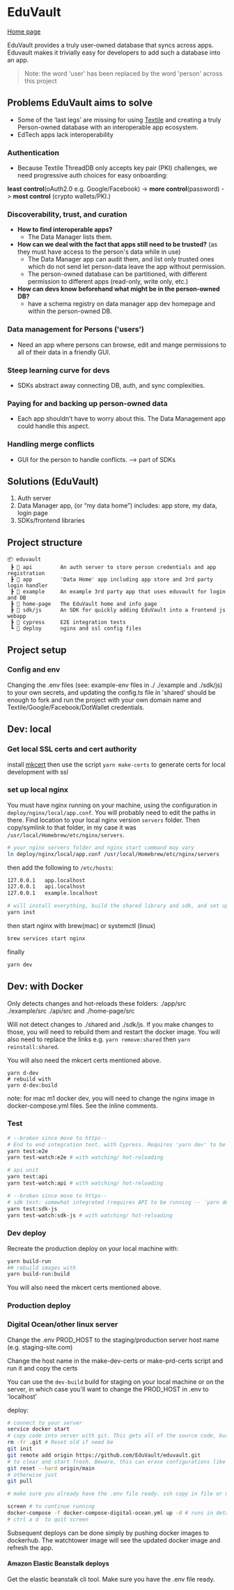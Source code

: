 # EduVault

[Home page](https://eduvault.org)

EduVault provides a truly user-owned database that syncs across apps.
Eduvault makes it trivially easy for developers to add such a database into an app.

> Note: the word 'user' has been replaced by the word 'person' across this project

## Problems EduVault aims to solve

- Some of the ‘last legs’ are missing for using [Textile](textile.io) and creating a truly Person-owned database with an interoperable app ecosystem.
- EdTech apps lack interoperability

### Authentication

- Because Textile ThreadDB only accepts key pair (PKI) challenges, we need progressive auth choices for easy onboarding:

**least control**(oAuth2.0 e.g. Google/Facebook) -> **more control**(password) -> **most control** (crypto wallets/PKI.)

### Discoverability, trust, and curation

- **How to find interoperable apps?**
  - The Data Manager lists them.
- **How can we deal with the fact that apps still need to be trusted?** (as they must have access to the person's data while in use)
  - The Data Manager app can audit them, and list only trusted ones which do not send let person-data leave the app without permission.
  - The person-owned database can be partitioned, with different permission to different apps (read-only, write only, etc.)
- **How can devs know beforehand what might be in the person-owned DB?**
  - have a schema registry on data manager app dev homepage and within the person-owned DB.

### Data management for Persons ('users')

- Need an app where persons can browse, edit and mange permissions to all of their data in a friendly GUI.

### Steep learning curve for devs

- SDKs abstract away connecting DB, auth, and sync complexities.

### Paying for and backing up person-owned data

- Each app shouldn’t have to worry about this. The Data Management app could handle this aspect.

### Handling merge conflicts

- GUI for the person to handle conflicts. —> part of SDKs

## Solutions (EduVault)

1. Auth server
2. Data Manager app, (or “my data home”)
   includes: app store, my data, login page
3. SDKs/frontend libraries

## Project structure

```
📦 eduvault
 ┣ 📂 api         An auth server to store person credentials and app registration
 ┣ 📂 app         'Data Home' app including app store and 3rd party login handler
 ┣ 📂 example     An example 3rd party app that uses eduvault for login and DB
 ┣ 📂 home-page   The EduVault home and info page
 ┣ 📂 sdk/js      An SDK for quickly adding EduVault into a frontend js webapp
 ┣ 📂 cypress     E2E integration tests
 ┗ 📂 deploy      nginx and ssl config files
```

## Project setup

### Config and env

Changing the .env files (see: example-env files in ./ ./example and ./sdk/js) to your own secrets, and updating the config.ts file in 'shared' should be enough to fork and run the project with your own domain name and Textile/Google/Facebook/DotWallet credentials.

## Dev: local

### Get local SSL certs and cert authority

install [mkcert](https://github.com/FiloSottile/mkcert/)
then use the script `yarn make-certs` to generate certs for local development with ssl

### set up local nginx

You must have nginx running on your machine, using the configuration in `deploy/nginx/local/app.conf`. You will probably need to edit the paths in there. Find location to your local nginx version `servers` folder. Then copy/symlink to that folder, in my case it was `/usr/local/Homebrew/etc/nginx/servers`.

```bash
# your nginx servers folder and nginx start command may vary
ln deploy/nginx/local/app.conf /usr/local/Homebrew/etc/nginx/servers
```

then add the following to `/etc/hosts`:

```bash
127.0.0.1	app.localhost
127.0.0.1	api.localhost
127.0.0.1	example.localhost
```

```bash
# will install everything, build the shared library and sdk, and set up symlinks
yarn inst
```

then start nginx with brew(mac) or systemctl (linux)

```bash
brew services start nginx
```

finally

```bash
yarn dev
```

## Dev: with Docker

Only detects changes and hot-reloads these folders: ./app/src ./example/src ./api/src and ./home-page/src

Will not detect changes to ./shared and ./sdk/js. If you make changes to those, you will need to rebuild them and restart the docker image. You will also need to replace the links e.g. `yarn remove:shared` then `yarn reinstall:shared`.

You will also need the mkcert certs mentioned above.

```
yarn d-dev
# rebuild with
yarn d-dev:build
```

note: for mac m1 docker dev, you will need to change the nginx image in docker-compose.yml files. See the inline comments.

### Test

```bash
# --broken since move to https--
# End to end integration test. with Cypress. Requires 'yarn dev' to be running.
yarn test:e2e
yarn test-watch:e2e # with watching/ hot-reloading

# api unit
yarn test:api
yarn test-watch:api # with watching/ hot-reloading

# --broken since move to https--
# sdk test: somewhat integrated (requires API to be running -- `yarn dev:api`)
yarn test:sdk-js
yarn test-watch:sdk-js # with watching/ hot-reloading

```

### Dev deploy

Recreate the production deploy on your local machine with:

```bash
yarn build-run
## rebuild images with
yarn build-run:build
```

You will also need the mkcert certs mentioned above.

### Production deploy

### Digital Ocean/other linux server

Change the .env PROD_HOST to the staging/production server host name (e.g. staging-site.com)

Change the host name in the make-dev-certs or make-prd-certs script and run it and copy the certs

You can use the `dev-build` build for staging on your local machine or on the server, in which case you'll want to change the PROD_HOST in .env to 'localhost'

deploy:

```bash
# connect to your server
service docker start
# copy code into server with git. This gets all of the source code, but really we only need the docker-compose-digital-ocean.yml file and the .env files.
rm -fr .git # Reset old if need be
git init
git remote add origin https://github.com/EduVault/eduvault.git
# to clear and start fresh. Beware, this can erase configurations like the ssl certs.
git reset --hard origin/main
# otherwise just
git pull

# make sure you already have the .env file ready. ssh copy in file or manually edit

screen # to continue running
docker-compose -f docker-compose-digital-ocean.yml up -d # runs in detached mode. remove the -d for logs
# ctrl a d  to quit screen
```

Subsequent deploys can be done simply by pushing docker images to dockerhub. The watchtower image will see the updated docker image and refresh the app.

#### Amazon Elastic Beanstalk deploys

Get the elastic beanstalk cli tool.
Make sure you have the .env file ready.

```

```
